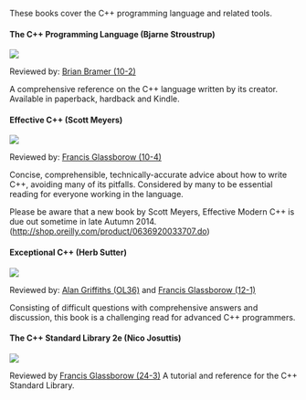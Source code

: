 These books cover the C++ programming language and related tools.

#### The C++ Programming Language (Bjarne Stroustrup)
![](http://ecx.images-amazon.com/images/I/51Lx22AkLFL._SL110_.jpg)

Reviewed by: [Brian Bramer (10-2)](http://accu.org/index.php?module=bookreviews&func=search&rid=620)

A comprehensive reference on the C++ language written by its creator. Available in paperback, hardback and Kindle.

#### Effective C++ (Scott Meyers)
![](http://ecx.images-amazon.com/images/I/518RKML-bxL._SL110_.jpg)

Reviewed by: [Francis Glassborow (10-4)](http://accu.org/index.php?module=bookreviews&func=search&rid=700)

Concise, comprehensible, technically-accurate advice about how to write C++, avoiding many of its pitfalls.  Considered by many to be essential reading for everyone working in the language.

Please be aware that a new book by Scott Meyers, Effective Modern C++ is due out sometime in late Autumn 2014.
(http://shop.oreilly.com/product/0636920033707.do)

#### Exceptional C++ (Herb Sutter)
![](http://ecx.images-amazon.com/images/I/5108GGG3S1L._SL110_.jpg)

Reviewed by: [Alan Griffiths (OL36)](http://accu.org/index.php?module=bookreviews&func=search&rid=209) and [Francis Glassborow (12-1)](http://accu.org/index.php?module=bookreviews&func=search&rid=1076)

Consisting of difficult questions with comprehensive answers and discussion, this book is a challenging read for advanced C++ programmers. 

#### The C++ Standard Library 2e (Nico Josuttis)
![](http://www.informit.com/ShowCover.aspx?isbn=9780321623218&type=f)

Reviewed by [Francis Glassborow (24-3)](http://accu.org/index.php?module=bookreviews&func=search&rid=1849)
A tutorial and reference for the C++ Standard Library.